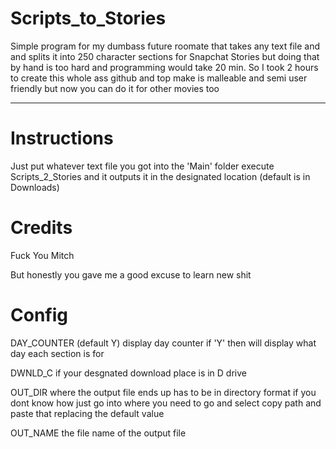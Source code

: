 # Scripts_to_Stories
Simple program for my dumbass future roomate that takes any text file and and splits it into 250 character sections for Snapchat Stories
but doing that by hand is too hard and programming would take 20 min. So I took 2 hours to create this whole ass github and top make is malleable and semi user friendly
but now you can do it for other movies too

--------------------------------------------
# Instructions
Just put whatever text file you got into the 'Main' folder execute Scripts_2_Stories and it outputs it in the designated location (default is in Downloads)


# Credits

Fuck You Mitch

But honestly you gave me a good excuse to learn new shit

# Config
DAY_COUNTER (default Y) display day counter if 'Y' then will display what day each section is for

DWNLD_C if your desgnated download place is in D drive

OUT_DIR where the output file ends up has to be in directory format if you dont know how just go into where you need to go 
and select copy path and paste that replacing the default value 

OUT_NAME the file name of the output file 
